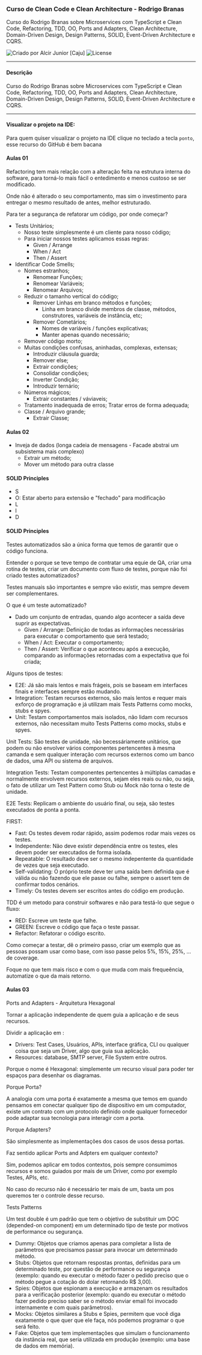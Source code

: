 ### Curso de Clean Code e Clean Architecture - Rodrigo Branas

Curso do Rodrigo Branas sobre Microservices com TypeScript e Clean Code, Refactoring, TDD, OO, Ports and Adapters, Clean Architecture, Domain-Driven Design, Design Patterns, SOLID, Event-Driven Architecture e CQRS.

<div>
    <img alt="Criado por Alcir Junior [Caju]" src="https://img.shields.io/badge/criado%20por-Alcir Junior [Caju]-%23f08700">
    <img alt="License" src="https://img.shields.io/badge/license-MIT-%23f08700">
</div>

<!-- --- -->

<!-- #### Telas do Sistema -->

<!-- <p align="center">
    <img alt="Tela 01" src="_images/image1.png" width="75%" style="margin: 15px 0" />
</p> -->

---

#### Descrição

Curso do Rodrigo Branas sobre Microservices com TypeScript e Clean Code, Refactoring, TDD, OO, Ports and Adapters, Clean Architecture, Domain-Driven Design, Design Patterns, SOLID, Event-Driven Architecture e CQRS.

---

#### Visualizar o projeto na IDE:

Para quem quiser visualizar o projeto na IDE clique no teclado a tecla `ponto`, esse recurso do GitHub é bem bacana

#### Aulas 01
Refactoring tem mais relação com a alteração feita na estrutura interna do software, para torná-lo mais fácil o entedimento e menos custoso se ser modificado.

Onde não é alterado o seu comportamento, mas sim o investimento para entregar o mesmo resultado de antes, melhor estruturado.

Para ter a segurança de refatorar um código, por onde começar?

- Tests Unitários;
    - Nosso teste simplesmente é um cliente para nosso código;
    - Para iniciar nossos testes aplicamos essas regras:
        - Given / Arrange
        - When / Act
        - Then / Assert
- Identificar Code Smells;
    - Nomes estranhos;
        - Renomear Funções;
        - Renomear Variáveis;
        - Renomear Arquivos;
    - Reduzir o tamanho vertical do código;
        - Remover Linhas em branco métodos e funções;
            - Linha em branco divide membros de classe, métodos, construtores, variáveis de instância, etc;
        - Remover Cometários;
            - Nomes de variáveis / funções explicativas;
            - Manter apenas quando necessário;
    - Remover código morto;
    - Muitas condições confusas, aninhadas, complexas, extensas;
        - Introduzir cláusula guarda;
        - Remover else;
        - Extrair condições;
        - Consolidar condições;
        - Inverter Condição;
        - Introduzir ternário;
    - Números mágicos;
        - Extrair constantes / váviaveis;
    - Tratamento inadequada de erros;
        Tratar erros de forma adequada;
    - Classe / Arquivo grande;
        - Extrair Classe;
#### Aulas 02
- Inveja de dados (longa cadeia de mensagens - Facade abstrai um subsistema mais complexo)
    - Extrair um método;
    - Mover um método para outra classe

#### SOLID Principles
- S
- O: Estar aberto para extensão e "fechado" para modificação
- L
- I
- D

#### SOLID Principles
Testes automatizados são a única forma que temos de garantir que o código funciona.

Entender o porque se teve tempo de contratar uma equie de QA, criar uma rotina de testes, criar um documento com fluxo de testes, porque não foi criado testes automatizados?

Testes manuais são importantes e sempre vão existir, mas sempre devem ser complementares.

O que é um teste automatizado?
- Dado um conjunto de entradas, quando algo acontecer a saída deve suprir as expectativas.
    - Given / Arrange: Definição de todas as informações necessárias para executar o comportamento que será testado;
    - When / Act: Executar o comportamento;
    - Then / Assert: Verificar o que aconteceu após a execução, comparando as informações retornadas com a expectativa que foi criada;

Alguns tipos de testes:
- E2E: Já são mais lentos e mais frágeis, pois se baseam em interfaces finais e interfaces sempre estão mudando.
- Integration: Testam recursos externos, são mais lentos e requer mais exforço de programação e já utilizam mais Tests Patterns como mocks, stubs e spyes.
- Unit: Testam comportamentos mais isolados, não lidam com recursos externos, não necessitam muito Tests Patterns como mocks, stubs e spyes.

Unit Tests: São testes de unidade, não becessáriamente unitários, que podem ou não envolver vários componentes pertencentes à mesma camanda e sem qualquer interação com recursos externos como um banco de dados, uma API ou sistema de arquivos.

Integration Tests: Testam componentes pertencentes à múltiplas camadas e normalmente envolvem recursos externos, sejam eles reais ou não, ou seja, o fato de utilizar um Test Pattern como Stub ou Mock não torna o teste de unidade.

E2E Tests: Replicam o ambiente do usuário final, ou seja, são testes executados de ponta a ponta.

FIRST:
- Fast: Os testes devem rodar rápido, assim podemos rodar mais vezes os testes.
- Independente: Não deve existir dependência entre os testes, eles devem poder ser executados de forma isolada.
- Repeatable: O resultado deve ser o mesmo indepentente da quantidade de vezes que seja executado.
- Self-validating: O próprio teste deve ter uma saída bem definida que é válida ou não fazendo que ele passe ou falhe, sempre o assert tem de confirmar todos cenários.
- Timely: Os testes devem ser escritos antes do código em produção.

TDD é um metodo para construir softwares e não para testá-lo que segue o fluxo:
- RED: Escreve um teste que falhe.
- GREEN: Escreve o código que faça o teste passar.
- Refactor: Refatorar o código escrito.

Como começar a testar, dê o primeiro passo, criar um exemplo que as pessoas possam usar como base, com isso passe pelos 5%, 15%, 25%, ... de coverage.

Foque no que tem mais risco e com o que muda com mais frequeência, automatize o que da mais retorno.

#### Aulas 03
Ports and Adapters - Arquitetura Hexagonal

Tornar a aplicação independente de quem guia a aplicação e de seus recursos.

Dividir a aplicação em :
- Drivers: Test Cases, Usuários, APIs, interface gráfica, CLI ou qualquer coisa que seja um Driver, algo que guia sua aplicação.
- Resources: database, SMTP server, File System entre outros.

Porque o nome é Hexagonal: simplemente um recurso visual para poder ter espaços para desenhar os diagramas.

Porque Porta?

A analogia com uma porta é exatamente a mesma que temos em quando pensamos em conectar qualquer tipo de dispositivo em um computador, existe um contrato com um protocolo definido onde qualquer fornecedor pode adaptar sua tecnologia para interagir com a porta.

Porque Adapters?

São simplesmente as implementações dos casos de usos dessa portas.

Faz sentido aplicar Ports and Adpters em qualquer contexto?

Sim, podemos aplicar em todos contextos, pois sempre consumimos recursos e somos guiados por mais de um Driver, como por exemplo Testes, APIs, etc.

No caso do recurso não é necessário ter mais de um, basta um pos queremos ter o controle desse recurso.

Tests Patterns

Um test double é um padrão que tem o objetivo de substituir um DOC (depended-on component) em um determinado tipo de teste por motivos de performance ou segurança.

- Dummy: Objetos que criamos apenas para completar a lista de parâmetros que precisamos passar para invocar um determinado método.
- Stubs: Objetos que retornam respostas prontas, definidas para um determinado teste, por questão de performance ou segurança (exemplo: quando eu executar o método fazer o pedido preciso que o método pegue a cotação do dolar retornando R$ 3,00).
- Spies: Objetos que espionam a execução e armazenam os resultados para a verificação posterior (exemplo: quando eu executar o método fazer pedido preciso saber se o método enviar email foi invocado internamente e com quais parâmetros).
- Mocks: Objetos similares a Stubs e Spies, permitem que você diga exatamente o que quer que ele faça, nós podemos programar o que será feito.
- Fake: Objetos que tem implementações que simulam o funcionamento da instância real, que seria utilizada em produção (exemplo: uma base de dados em memória).
